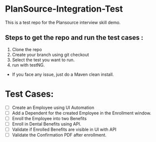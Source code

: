 # PlanSource-Integration-Test
This is a test repo for the Plansource interview skill demo.

## Steps to get the repo and run the test cases :
1. Clone the repo
2. Create your branch using git checkout
3. Select the test you want to run.
4. run with testNG.
* If you face any issue, just do a Maven clean install.

# Test Cases:

- [ ] Create an Employee using UI Automation
- [ ] Add a Dependent for the created Employee in the Enrollment window.
- [ ] Enroll the Employee into two Benefits
- [ ] Enroll in Dental Benefits using API.
- [ ] Validate if Enrolled Benefits are visible in UI with API
- [ ] Validate the Confirmation PDF after enrollment.
